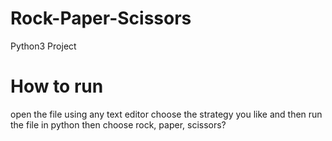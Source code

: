 # Rock-Paper-Scissors
Python3 Project 

# How to run
open the file using any text editor choose the strategy you like and then run the file in python
then choose rock, paper, scissors?
